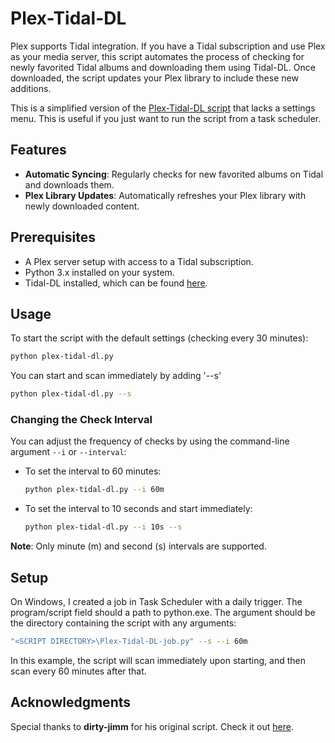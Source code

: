 
# Plex-Tidal-DL

Plex supports Tidal integration. If you have a Tidal subscription and use Plex as your media server, this script automates the process of checking for newly favorited Tidal albums and downloading them using Tidal-DL. Once downloaded, the script updates your Plex library to include these new additions.

This is a simplified version of the [Plex-Tidal-DL script](https://github.com/Zeninova/Plex-Tidal-DL) that lacks a settings menu. This is useful if you just want to run the script from a task scheduler.

## Features
- **Automatic Syncing**: Regularly checks for new favorited albums on Tidal and downloads them.
- **Plex Library Updates**: Automatically refreshes your Plex library with newly downloaded content.

## Prerequisites
- A Plex server setup with access to a Tidal subscription.
- Python 3.x installed on your system.
- Tidal-DL installed, which can be found [here](https://github.com/yaronzz/Tidal-Media-Downloader).

## Usage
To start the script with the default settings (checking every 30 minutes):
```bash
python plex-tidal-dl.py
```

You can start and scan immediately by adding '--s'
```bash
python plex-tidal-dl.py --s
```

### Changing the Check Interval
You can adjust the frequency of checks by using the command-line argument `--i` or `--interval`:
- To set the interval to 60 minutes:
  ```bash
  python plex-tidal-dl.py --i 60m
  ```
- To set the interval to 10 seconds and start immediately:
  ```bash
  python plex-tidal-dl.py --i 10s --s
  ```

**Note**: Only minute (m) and second (s) intervals are supported.

## Setup
On Windows, I created a job in Task Scheduler with a daily trigger. The program/script field should a path to python.exe. The argument should be the directory containing the script with any arguments:
```bash
"<SCRIPT DIRECTORY>\Plex-Tidal-DL-job.py" --s --i 60m
```
In this example, the script will scan immediately upon starting, and then scan every 60 minutes after that.

## Acknowledgments
Special thanks to **dirty-jimm** for his original script. Check it out [here](https://github.com/dirty-jimm/Tidal_DL_Plus).


